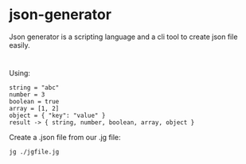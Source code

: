 # json-generator
Json generator is a scripting language and a cli tool to create json file easily.
#
Using:
```
string = "abc"
number = 3
boolean = true
array = [1, 2]
object = { "key": "value" }
result -> { string, number, boolean, array, object }
```
Create a .json file from our .jg file:
```
jg ./jgfile.jg
```